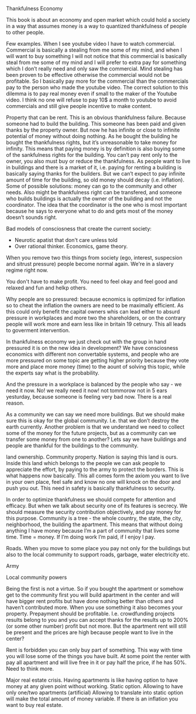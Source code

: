 Thankfulness Economy

This book is about an economy and open market which could hold a society in a way that assumes money is a way to quantized thankfulness of people to other people. 

Few examples. When I see youtube video I have to watch commercial. Commercial is basically a stealing from me some of my mind, and when I will want to buy something I will not notice that this commercial is basically steal from me some of my mind and I will prefer to extra pay for something which I don’t really need and only saw the commercial. Mind stealing has been proven to be effective otherwise the commercial would not be profitable. So I basically pay more for the commercial than the commercials pay to the person who made the youtube video. The correct solution to this dilemma is to pay real money even if small to the maker of the Youtube video. I think no one will refuse to pay 10$ a month to youtube to avoid commercials and still give people incentive to make content. 

Property that can be rent. This is an obvious thankfulness failure. Because someone had to build the building. This someone has been paid and given thanks by the property owner. But now he has infinite or close to infinite potential of money without doing nothing. As he bought the building he bought the thankfulness rights, but it’s unreasonable to take money for infinity. This means that paying money is by definition is also buying some of the sankfulness rights for the building. You can’t pay rent only to the owner, you also must buy or reduce the thankfulness. As people want to live in buildings and there is a market of it, i.e. paying for renting a building is basically saying thanks for the builders. But we can’t expect to pay infinite amount of time for the building, so old money should decay (i.e. inflation). Some of possible solutions: money can go to the community and other needs. Also might be thankfulness right can be transfered, and someone who builds buildings is actually the owner of the building and not the coordinator. The idea that the coordinator is the one who is most important because he says to everyone what to do and gets most of the money doesn’t sounds right. 

Bad models of consciosness that create the current society: 
- Neurotic apatist that don't care unless told 
- Over rational thinker. Economics, game theory. 

When you remove two this things from society (ego, interest, suspecsion and sitrust pressure) people become normal again. We're in a slavery regime right now. 

You don't have to make profit. You need to feel okay and feel good and relaxed and fun and helkp others. 

Why people are so pressured: because ecnomics is optimized for inflation so to cheat the inflation the owners are need to be maximally efficient. As this could only benefit the capital owners whis can lead either to absurd pressure in workplaces and more two the shareholders, or on the contrary people will work more and earn less like in britain 19 cetnury. This all leads to goverment intervention. 

In thankfulness economy we just check out with the group in hand pressured it is on the new idea in development? We have consciosness economics with different non convertable systems, and people who are more pressured on some topic are getting higher priority because they vote more and place more money (time) to the aount of solving this topic, while the experts say what is the probability. 

And the pressure in a workplace is balanced by the people who say - we need it now. No! we really need it now! not tommorow not in 5 ears yesturday, because someone is feeling very bad now. There is a real reason. 


As a community we can say we need more buildings. But we should make sure this is okay for the global community. I.e. that we don’t destroy the earth currently. Another problem is that we understand we need to collect some of the money for the future projects, but as a community can we transfer some money from one to another? Lets say we have buildings and people are thankful for the buildings to the community.

land ownership. Community property. Nation is saying this land is ours. Inside this land which belongs to the people we can ask people to appreciate the effort, by paying to the army to protect the borders. This is what happens now basically. This all comes form the axiom you want to live in your own place, feel safe and know no one will knock on the door and push you out. This need in safety is basically thankfulness to security. 

In order to optimize thankfulness we should compete for attention and efficacy. But when we talk about security one of its features is secrecy. We  should measure the security contribution objectively, and pay money for this purpose. Community is a tree - the whole country, the state, the city, neighborhood, the building the apartment. This means that without doing anything I have money because I’m a part of community that lives some time. Time = money. If I’m doing work I’m paid, if I enjoy I pay.  

Roads. When you move to some place you pay not only for the buildings but also to the local community to support roads, garbage, water electricity etc. 

Army 

Local community powers 

Being the first is not a virtue. So if you bought the apartment or somehow get to the community first you will build apartment in the center and will have bigger rent profits but have done nothing better than others and haven’t contributed more. When you use something it also becomes your property. Prepayment should be profitable. I.e. crowdfunding projects results belong to you and you can accept thanks for the results up to 200% (or some other number) profit but not more. But the apartment rent will still be present and the prices are high because people want to live in the center? 

Rent is forbidden you can only buy part of something. This way with time you will lose some of the things you have built. At some point the renter with pay all apartment and will live free in it or pay half the price, if he has 50%. Need to think more. 

Major real estate crisis. Having apartments is like having option to have money at any given point without working. Static option. 
Allowing to have only one/two apartments (artificial) 
Allowing to translate into static option will make the total amount of money variable. 
If there is an inflation you want to buy real estate. 

